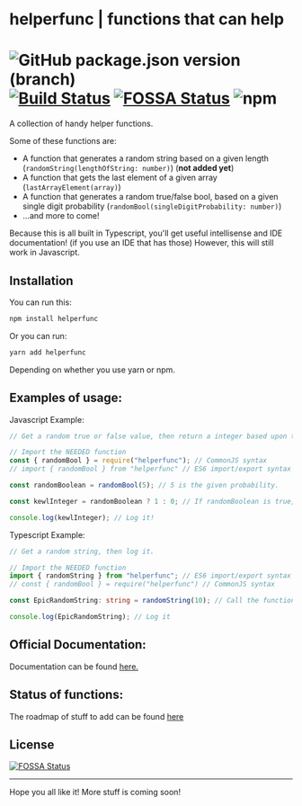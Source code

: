 # helperfunc | functions that can help
# ![GitHub package.json version (branch)](https://img.shields.io/github/package-json/v/0xBooper/helperfunc/main?label=version&logo=npm&style=flat-square) [![Build Status](https://travis-ci.com/0xBooper/helperfunc.svg?branch=main)](https://travis-ci.com/0xBooper/helperfunc) [![FOSSA Status](https://app.fossa.com/api/projects/git%2Bgithub.com%2F0xBooper%2Fhelperfunc.svg?type=shield)](https://app.fossa.com/projects/git%2Bgithub.com%2F0xBooper%2Fhelperfunc?ref=badge_shield) ![npm](https://img.shields.io/npm/dt/helperfunc?logo=npm&style=flat-square)

A collection of handy helper functions.

Some of these functions are:

- A function that generates a random string based on a given length (`randomString(lengthOfString: number)`) (**not added yet**)
- A function that gets the last element of a given array (`lastArrayElement(array)`)
- A function that generates a random true/false bool, based on a given single digit probability (`randomBool(singleDigitProbability: number)`)
- ...and more to come!

Because this is all built in Typescript, you'll get useful intellisense and IDE documentation! (if you use an IDE that has those)
However, this will still work in Javascript.

## Installation

You can run this:

```bash
npm install helperfunc
```

Or you can run:

```bash
yarn add helperfunc
```

Depending on whether you use yarn or npm.

## Examples of usage:

Javascript Example:

```javascript
// Get a random true or false value, then return a integer based upon that.

// Import the NEEDED function
const { randomBool } = require("helperfunc"); // CommonJS syntax
// import { randomBool } from "helperfunc" // ES6 import/export syntax

const randomBoolean = randomBool(5); // 5 is the given probability.

const kewlInteger = randomBoolean ? 1 : 0; // If randomBoolean is true, make kewlInteger 1, otherwise, make it 0.

console.log(kewlInteger); // Log it!
```

Typescript Example:

```typescript
// Get a random string, then log it.

// Import the NEEDED function
import { randomString } from "helperfunc"; // ES6 import/export syntax
// const { randomBool } = require("helperfunc") // CommonJS syntax

const EpicRandomString: string = randomString(10); // Call the function

console.log(EpicRandomString); // Log it
```

## Official Documentation:
Documentation can be found [here.](https://0xBooper.github.io/helperfunc)

## Status of functions:

The roadmap of stuff to add can be found
[here](https://github.com/0xBooper/helperfunc/projects/1)

## License

[![FOSSA Status](https://app.fossa.com/api/projects/git%2Bgithub.com%2F0xBooper%2Fhelperfunc.svg?type=large)](https://app.fossa.com/projects/git%2Bgithub.com%2F0xBooper%2Fhelperfunc?ref=badge_large)

---

Hope you all like it! More stuff is coming soon!
